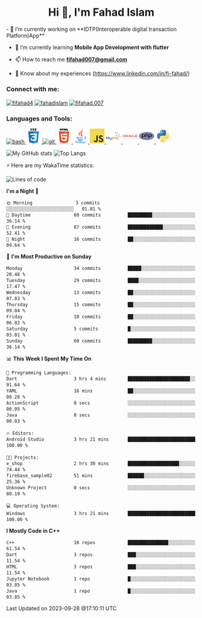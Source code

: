 <h1 align="center">Hi 👋, I'm Fahad Islam</h1>
- 🔭 I’m currently working on **IDTP(Interoperable digital transaction Platform)App**

- 🌱 I’m currently learning **Mobile App Development with flutter**

- 📫 How to reach me **fifahad007@gmail.com**

- 📄 Know about my experiences (https://www.linkedin.com/in/fi-fahad/)

<h3 align="left">Connect with me:</h3>
<p align="left">
<a href="https://twitter.com/fifahad4" target="blank"><img align="center" src="https://raw.githubusercontent.com/rahuldkjain/github-profile-readme-generator/master/src/images/icons/Social/twitter.svg" alt="fifahad4" height="30" width="40" /></a>
<a href="https://www.linkedin.com/in/fi-fahad/" target="blank"><img align="center" src="https://raw.githubusercontent.com/rahuldkjain/github-profile-readme-generator/master/src/images/icons/Social/linked-in-alt.svg" alt="fahadislam" height="30" width="40" /></a>
<a href="https://fb.com/fifahad.007" target="blank"><img align="center" src="https://raw.githubusercontent.com/rahuldkjain/github-profile-readme-generator/master/src/images/icons/Social/facebook.svg" alt="fifahad.007" height="30" width="40" /></a>
</p>

<h3 align="left">Languages and Tools:</h3>
<p align="left"> <a href="https://www.gnu.org/software/bash/" target="_blank" rel="noreferrer"> <img src="https://www.vectorlogo.zone/logos/gnu_bash/gnu_bash-icon.svg" alt="bash" width="40" height="40"/> </a> <a href="https://www.w3schools.com/css/" target="_blank" rel="noreferrer"> <img src="https://raw.githubusercontent.com/devicons/devicon/master/icons/css3/css3-original-wordmark.svg" alt="css3" width="40" height="40"/> </a> <a href="https://git-scm.com/" target="_blank" rel="noreferrer"> <img src="https://www.vectorlogo.zone/logos/git-scm/git-scm-icon.svg" alt="git" width="40" height="40"/> </a> <a href="https://www.w3.org/html/" target="_blank" rel="noreferrer"> <img src="https://raw.githubusercontent.com/devicons/devicon/master/icons/html5/html5-original-wordmark.svg" alt="html5" width="40" height="40"/> </a> <a href="https://www.java.com" target="_blank" rel="noreferrer"> <img src="https://raw.githubusercontent.com/devicons/devicon/master/icons/java/java-original.svg" alt="java" width="40" height="40"/> </a> <a href="https://developer.mozilla.org/en-US/docs/Web/JavaScript" target="_blank" rel="noreferrer"> <img src="https://raw.githubusercontent.com/devicons/devicon/master/icons/javascript/javascript-original.svg" alt="javascript" width="40" height="40"/> </a> <a href="https://www.mysql.com/" target="_blank" rel="noreferrer"> <img src="https://raw.githubusercontent.com/devicons/devicon/master/icons/mysql/mysql-original-wordmark.svg" alt="mysql" width="40" height="40"/> </a> <a href="https://www.oracle.com/" target="_blank" rel="noreferrer"> <img src="https://raw.githubusercontent.com/devicons/devicon/master/icons/oracle/oracle-original.svg" alt="oracle" width="40" height="40"/> </a> <a href="https://www.php.net" target="_blank" rel="noreferrer"> <img src="https://raw.githubusercontent.com/devicons/devicon/master/icons/php/php-original.svg" alt="php" width="40" height="40"/> </a> <a href="https://www.python.org" target="_blank" rel="noreferrer"> <img src="https://raw.githubusercontent.com/devicons/devicon/master/icons/python/python-original.svg" alt="python" width="40" height="40"/> </a> </p>

![My GitHub stats](https://github-readme-stats.vercel.app/api?username=Fahaddada47&show_icons=true&theme=radical)
![Top Langs](https://github-readme-stats.vercel.app/api/top-langs/?username=Fahaddada47&layout=donut)


⚡ Here are my WakaTime statistics:

<!--START_SECTION:waka-->
![Lines of code](https://img.shields.io/badge/From%20Hello%20World%20I%27ve%20Written-244.4%20thousand%20lines%20of%20code-blue)

**I'm a Night 🦉** 

```text
🌞 Morning                3 commits           ░░░░░░░░░░░░░░░░░░░░░░░░░   01.81 % 
🌆 Daytime                60 commits          █████████░░░░░░░░░░░░░░░░   36.14 % 
🌃 Evening                87 commits          █████████████░░░░░░░░░░░░   52.41 % 
🌙 Night                  16 commits          ██░░░░░░░░░░░░░░░░░░░░░░░   09.64 % 
```
📅 **I'm Most Productive on Sunday** 

```text
Monday                   34 commits          █████░░░░░░░░░░░░░░░░░░░░   20.48 % 
Tuesday                  29 commits          ████░░░░░░░░░░░░░░░░░░░░░   17.47 % 
Wednesday                13 commits          ██░░░░░░░░░░░░░░░░░░░░░░░   07.83 % 
Thursday                 15 commits          ██░░░░░░░░░░░░░░░░░░░░░░░   09.04 % 
Friday                   10 commits          ██░░░░░░░░░░░░░░░░░░░░░░░   06.02 % 
Saturday                 5 commits           █░░░░░░░░░░░░░░░░░░░░░░░░   03.01 % 
Sunday                   60 commits          █████████░░░░░░░░░░░░░░░░   36.14 % 
```


📊 **This Week I Spent My Time On** 

```text
💬 Programming Languages: 
Dart                     3 hrs 4 mins        ███████████████████████░░   91.64 % 
YAML                     16 mins             ██░░░░░░░░░░░░░░░░░░░░░░░   08.28 % 
ActionScript             0 secs              ░░░░░░░░░░░░░░░░░░░░░░░░░   00.05 % 
Java                     0 secs              ░░░░░░░░░░░░░░░░░░░░░░░░░   00.03 % 

🔥 Editors: 
Android Studio           3 hrs 21 mins       █████████████████████████   100.00 % 

🐱‍💻 Projects: 
e_shop                   2 hrs 30 mins       ███████████████████░░░░░░   74.44 % 
firebase_sample02        51 mins             ██████░░░░░░░░░░░░░░░░░░░   25.36 % 
Unknown Project          0 secs              ░░░░░░░░░░░░░░░░░░░░░░░░░   00.19 % 

💻 Operating System: 
Windows                  3 hrs 21 mins       █████████████████████████   100.00 % 
```

**I Mostly Code in C++** 

```text
C++                      16 repos            ███████████████░░░░░░░░░░   61.54 % 
Dart                     3 repos             ███░░░░░░░░░░░░░░░░░░░░░░   11.54 % 
HTML                     3 repos             ███░░░░░░░░░░░░░░░░░░░░░░   11.54 % 
Jupyter Notebook         1 repo              █░░░░░░░░░░░░░░░░░░░░░░░░   03.85 % 
Java                     1 repo              █░░░░░░░░░░░░░░░░░░░░░░░░   03.85 % 
```




 Last Updated on 2023-09-28 @17:10:11 UTC
<!--END_SECTION:waka-->


